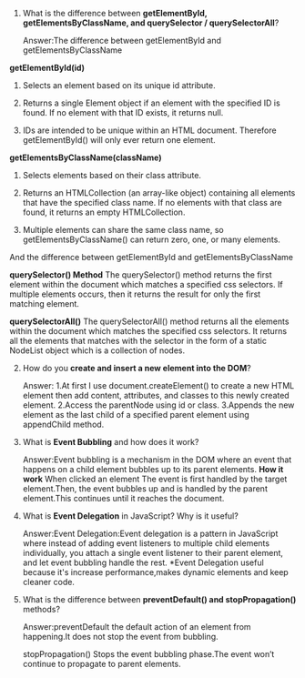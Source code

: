 1. What is the difference between **getElementById, getElementsByClassName, and querySelector / querySelectorAll**?

   Answer:The difference between getElementById and getElementsByClassName

**getElementById(id)**

1. Selects an element based on its unique id attribute.

2. Returns a single Element object if an element with the specified ID is found. If no element with that ID exists, it returns null.

3. IDs are intended to be unique within an HTML document. Therefore getElementById() will only ever return one element.

**getElementsByClassName(className)**

1. Selects elements based on their class attribute.

2. Returns an HTMLCollection (an array-like object) containing all elements that have the specified class name. If no elements with that class are found, it returns an empty HTMLCollection.

3. Multiple elements can share the same class name, so getElementsByClassName() can return zero, one, or many elements.

And the difference between getElementById and getElementsByClassName

**querySelector() Method**
The querySelector() method returns the first element within the document which matches a specified css selectors. If multiple elements occurs, then it returns the result for only the first matching element.

**querySelectorAll()**
The querySelectorAll() method returns all the elements within the document which matches the specified css selectors. It returns all the elements that matches with the selector in the form of a static NodeList object which is a collection of nodes.

2. How do you **create and insert a new element into the DOM**?

   Answer:
   1.At first I use document.createElement() to create a new HTML element then add content, attributes, and classes to this newly created element.
   2.Access the parentNode using id or class.
   3.Appends the new element as the last child of a specified parent element using appendChild method.

3. What is **Event Bubbling** and how does it work?

   Answer:Event bubbling is a mechanism in the DOM where an event that happens on a child element bubbles up to its parent elements.
   **How it work**
   When clicked an element The event is first handled by the target element.Then, the event bubbles up and is handled by the parent element.This continues until it reaches the document.

4. What is **Event Delegation** in JavaScript? Why is it useful?

   Answer:Event Delegation:Event delegation is a pattern in JavaScript where instead of adding event listeners to multiple child elements individually, you attach a single event listener to their parent element, and let event bubbling handle the rest.
   \*Event Delegation useful because it's increase performance,makes dynamic elements and keep cleaner code.

5. What is the difference between **preventDefault() and stopPropagation()** methods?

   Answer:preventDefault the default action of an element from happening.It does not stop the event from bubbling.

   stopPropagation() Stops the event bubbling phase.The event won’t continue to propagate to parent elements.
